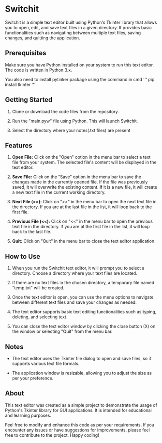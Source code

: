 # Switchit

Switchit is a simple text editor built using Python's Tkinter library that allows you to open, edit, and save text files in a given directory. It provides basic functionalities such as navigating between multiple text files, saving changes, and quitting the application.

## Prerequisites

Make sure you have Python installed on your system to run this text editor. The code is written in Python 3.x.

You also need to install pytinker package using the command in cmd
'''
pip install tkinter
'''

## Getting Started

1. Clone or download the code files from the repository.

2. Run the "main.pyw" file using Python. This will launch Switchit.

3. Select the directory where your notes(.txt files) are present

## Features

1. **Open File:** Click on the "Open" option in the menu bar to select a text file from your system. The selected file's content will be displayed in the text editor.

2. **Save File:** Click on the "Save" option in the menu bar to save the changes made in the currently opened file. If the file was previously saved, it will overwrite the existing content. If it is a new file, it will create a new text file in the current working directory.

3. **Next File (>>):** Click on ">>" in the menu bar to open the next text file in the directory. If you are at the last file in the list, it will loop back to the first file.

4. **Previous File (<<):** Click on "<<" in the menu bar to open the previous text file in the directory. If you are at the first file in the list, it will loop back to the last file.

5. **Quit:** Click on "Quit" in the menu bar to close the text editor application.

## How to Use

1. When you run the Switchit text editor, it will prompt you to select a directory. Choose a directory where your text files are located.

2. If there are no text files in the chosen directory, a temporary file named "temp.txt" will be created.

3. Once the text editor is open, you can use the menu options to navigate between different text files and save your changes as needed.

4. The text editor supports basic text editing functionalities such as typing, deleting, and selecting text.

5. You can close the text editor window by clicking the close button (X) on the window or selecting "Quit" from the menu bar.

## Notes

- The text editor uses the Tkinter file dialog to open and save files, so it supports various text file formats.

- The application window is resizable, allowing you to adjust the size as per your preference.

## About

This text editor was created as a simple project to demonstrate the usage of Python's Tkinter library for GUI applications. It is intended for educational and learning purposes.

Feel free to modify and enhance this code as per your requirements. If you encounter any issues or have suggestions for improvements, please feel free to contribute to the project. Happy coding!